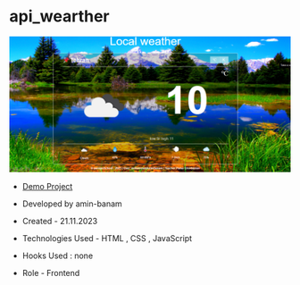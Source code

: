 # api_wearther
![viewfinal](1.png)

- [Demo Project](https://amin-banam.github.io/api/)

- Developed by amin-banam

- Created - 21.11.2023

- Technologies Used - HTML , CSS , JavaScript

- Hooks Used : none 

- Role - Frontend
